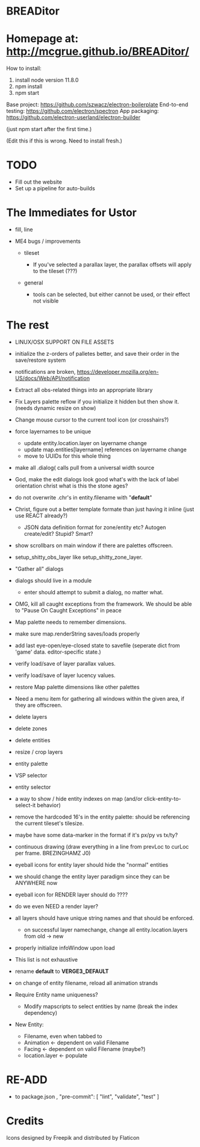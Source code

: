 BREADitor
=======
Homepage at: http://mcgrue.github.io/BREADitor/
=======


How to install:
1. install node version 11.8.0
3. npm install
4. npm start

Base project: https://github.com/szwacz/electron-boilerplate
End-to-end testing: https://github.com/electron/spectron
App packaging: https://github.com/electron-userland/electron-builder



(just npm start after the first time.)

(Edit this if this is wrong.  Need to install fresh.)

TODO
====
* Fill out the website
* Set up a pipeline for auto-builds

The Immediates for Ustor
========================
* fill, line

* ME4 bugs / improvements

  - tileset
    * If you've selected a parallax layer, the parallax offsets will apply to the tileset (???)

  - general
    * tools can be selected, but either cannot be used, or their effect not visible

The rest
=========

* LINUX/OSX SUPPORT ON FILE ASSETS

* initialize the z-orders of palletes better, and save their order in the save/restore system
* notifications are broken, https://developer.mozilla.org/en-US/docs/Web/API/notification
* Extract all obs-related things into an appropriate library
* Fix Layers palette reflow if you initialize it hidden but then show it.  (needs dynamic resize on show)
* Change mouse cursor to the current tool icon (or crosshairs?)
* force layernames to be unique
  * update entity.location.layer on layername change
  * update map.entities[layername] references on layername change
  * move to UUIDs for this whole thing
* make all .dialog( calls pull from a universal width source
* God, make the edit dialogs look good what's with the lack of label orientation christ what is this the stone ages?
* do not overwrite .chr's in entity.filename with "__default__"
* Christ, figure out a better template formate than just having it inline (just use REACT already?)
  * JSON data definition format for zone/entity etc?  Autogen create/edit?  Stupid?  Smart?
* show scrollbars on main window if there are palettes offscreen.
* setup_shitty_obs_layer like setup_shitty_zone_layer.
* "Gather all" dialogs
* dialogs should live in a module
  * enter should attempt to submit a dialog, no matter what.
* OMG, kill all caught exceptions from the framework. We should be able to "Pause On Caught Exceptions" in peace
* Map palette needs to remember dimensions.
* make sure map.renderString saves/loads properly
* add last eye-open/eye-closed state to savefile (seperate dict from 'game' data. editor-specific state.)
* verify load/save of layer parallax values.
* verify load/save of layer lucency values.
* restore Map palette dimensions like other palettes
* Need a menu item for gathering all windows within the given area, if they are offscreen.
* delete layers
* delete zones
* delete entities
* resize / crop layers
* entity palette
* VSP selector
* entity selector
* a way to show / hide entity indexes on map (and/or click-entity-to-select-it behavior)
* remove the hardcoded 16's in the entity palette: should be referencing the current tileset's tilesize.
* maybe have some data-marker in the format if it's px/py vs tx/ty?
* continuous drawing (draw everything in a line from prevLoc to curLoc per frame.  BREZINGHAMZ J0)
* eyeball icons for entity layer should hide the "normal" entities
* we should change the entity layer paradigm since they can be ANYWHERE now
* eyeball icon for RENDER layer should do ????
* do we even NEED a render layer?
* all layers should have unique string names and that should be enforced.
  * on successful layer namechange, change all entity.location.layers from old -> new
* properly initialize infoWindow upon load
* This list is not exhaustive
* rename __default__ to __VERGE3_DEFAULT__
* on change of entity filename, reload all animation strands
* Require Entity name uniqueness?
  * Modify mapscripts to select entities by name (break the index dependency)
* New Entity:
  * Filename, even when tabbed to
  * Animation <- dependent on valid Filename
  * Facing <- dependent on valid Filename (maybe?)
  * location.layer <- populate


RE-ADD
=======
* to package.json
,
  "pre-commit": [
    "lint",
    "validate",
    "test"
  ]

Credits
=======
Icons designed by Freepik and distributed by Flaticon
